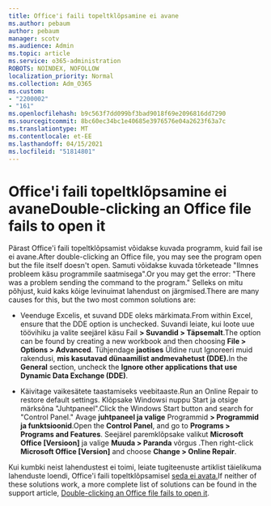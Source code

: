 ```yaml
---
title: Office'i faili topeltklõpsamine ei avane
ms.author: pebaum
author: pebaum
manager: scotv
ms.audience: Admin
ms.topic: article
ms.service: o365-administration
ROBOTS: NOINDEX, NOFOLLOW
localization_priority: Normal
ms.collection: Adm_O365
ms.custom:
- "2200002"
- "161"
ms.openlocfilehash: b9c563f7dd099bf3bad9018f69e2096816dd7290
ms.sourcegitcommit: 8bc60ec34bc1e40685e3976576e04a2623f63a7c
ms.translationtype: MT
ms.contentlocale: et-EE
ms.lasthandoff: 04/15/2021
ms.locfileid: "51814801"
---
```

# <a name="double-clicking-an-office-file-fails-to-open-it"></a><span data-ttu-id="d3424-102">Office'i faili topeltklõpsamine ei avane</span><span class="sxs-lookup"><span data-stu-id="d3424-102">Double-clicking an Office file fails to open it</span></span>

<span data-ttu-id="d3424-103">Pärast Office'i faili topeltklõpsamist võidakse kuvada programm, kuid fail ise ei avane.</span><span class="sxs-lookup"><span data-stu-id="d3424-103">After double-clicking an Office file, you may see the program open but the file itself doesn't open.</span></span> <span data-ttu-id="d3424-104">Samuti võidakse kuvada tõrketeade "Ilmnes probleem käsu programmile saatmisega".</span><span class="sxs-lookup"><span data-stu-id="d3424-104">Or you may get the error: "There was a problem sending the command to the program."</span></span> <span data-ttu-id="d3424-105">Selleks on mitu põhjust, kuid kaks kõige levinuimat lahendust on järgmised.</span><span class="sxs-lookup"><span data-stu-id="d3424-105">There are many causes for this, but the two most common solutions are:</span></span>

- <span data-ttu-id="d3424-106">Veenduge Excelis, et suvand DDE oleks märkimata.</span><span class="sxs-lookup"><span data-stu-id="d3424-106">From within Excel, ensure that the DDE option is unchecked.</span></span> <span data-ttu-id="d3424-107">Suvandi leiate, kui loote uue töövihiku ja valite seejärel käsu Fail **> Suvandid > Täpsemalt**.</span><span class="sxs-lookup"><span data-stu-id="d3424-107">The option can be found by creating a new workbook and then choosing **File > Options > Advanced**.</span></span> <span data-ttu-id="d3424-108">Tühjendage **jaotises** Üldine ruut Ignoreeri muid rakendusi, **mis kasutavad dünaamilist andmevahetust (DDE).**</span><span class="sxs-lookup"><span data-stu-id="d3424-108">In the **General** section, uncheck the **Ignore other applications that use Dynamic Data Exchange (DDE)**.</span></span>

- <span data-ttu-id="d3424-109">Käivitage vaikesätete taastamiseks veebitaaste.</span><span class="sxs-lookup"><span data-stu-id="d3424-109">Run an Online Repair to restore default settings.</span></span> <span data-ttu-id="d3424-110">Klõpsake Windowsi nuppu Start ja otsige märksõna "Juhtpaneel".</span><span class="sxs-lookup"><span data-stu-id="d3424-110">Click the Windows Start button and search for "Control Panel."</span></span> <span data-ttu-id="d3424-111">Avage **juhtpaneel ja valige** Programmid **> Programmid ja funktsioonid**.</span><span class="sxs-lookup"><span data-stu-id="d3424-111">Open the **Control Panel**, and go to **Programs > Programs and Features**.</span></span> <span data-ttu-id="d3424-112">Seejärel paremklõpsake valikut **Microsoft Office [Versioon]** ja valige **Muuda > Paranda** võrgus .</span><span class="sxs-lookup"><span data-stu-id="d3424-112">Then right-click **Microsoft Office [Version]** and choose **Change > Online Repair**.</span></span>

<span data-ttu-id="d3424-113">Kui kumbki neist lahendustest ei toimi, leiate tugiteenuste artiklist täielikuma lahenduste loendi, Office'i faili topeltklõpsamisel [seda ei avata.](https://support.office.com/article/Double-clicking-an-Office-file-fails-to-open-it-1e9c0ad9-34c8-4440-a42e-d30186b29ed6)</span><span class="sxs-lookup"><span data-stu-id="d3424-113">If neither of these solutions work, a more complete list of solutions can be found in the support article, [Double-clicking an Office file fails to open it](https://support.office.com/article/Double-clicking-an-Office-file-fails-to-open-it-1e9c0ad9-34c8-4440-a42e-d30186b29ed6).</span></span>
